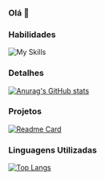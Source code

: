 ### Olá 👋

### Habilidades
![My Skills](https://skillicons.dev/icons?i=py,mysql)

### Detalhes
[![Anurag's GitHub stats](https://github-readme-stats.vercel.app/api?username=Bruno-Neves-21&show_icons=true&theme=radical)](https://github.com/anuraghazra/github-readme-stats)

### Projetos
[![Readme Card](https://github-readme-stats.vercel.app/api/pin/?username=Bruno-Neves-21&&repo=Controle-de-Despesas&theme=radical)](https://github.com/anuraghazra/github-readme-stats)

### Linguagens Utilizadas
[![Top Langs](https://github-readme-stats.vercel.app/api/top-langs/?username=Bruno-Neves-21&theme=radical)](https://github.com/anuraghazra/github-readme-stats)

